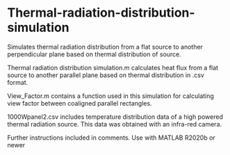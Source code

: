 # Thermal-radiation-distribution-simulation
Simulates thermal radiation distribution from a flat source to another perpendicular plane based on thermal distribution of source.

Thermal radiation distribution simulation.m calculates heat flux from a flat source to another parallel plane based on thermal distribution in .csv format. 

View_Factor.m contains a function used in this simulation for calculating view factor between coaligned parallel rectangles.

1000Wpanel2.csv includes temperature distribution data of a high powered thermal radiation source.  This data was obtained with an infra-red camera.

Further instructions included in comments.
Use with MATLAB R2020b or newer
